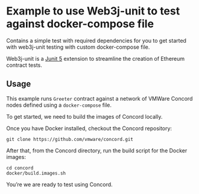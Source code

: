 # Example to use Web3j-unit to test against docker-compose file

Contains a simple test with required dependencies for you to get started with web3j-unit testing with custom docker-compose file.

Web3j-unit is a [Junit 5](https://junit.org/junit5/docs/current/user-guide/) extension to streamline the creation of Ethereum contract tests.

## Usage

This example runs `Greeter` contract against a network of VMWare Concord nodes defined using a `docker-compose` file.

To get started, we need to build the images of Concord locally. 

Once you have Docker installed, checkout the Concord repository:

```shell script
git clone https://github.com/vmware/concord.git
```

After that, from the Concord directory, run the build script for the Docker images:

```shell script
cd concord
docker/build.images.sh
```

You’re we are ready to test using Concord.

